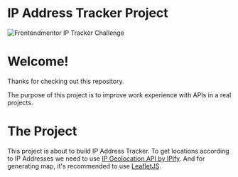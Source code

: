 # IP Address Tracker Project
![Frontendmentor IP Tracker Challenge](https://res.cloudinary.com/dz209s6jk/image/upload/v1598711973/Challenges/ld4kxbjoxpqpjenak8w6.jpg "IP Tracker Porject")
# Welcome!
Thanks for checking out this repository.

The purpose of this project is to improve work experience with APIs in a real projects.
# The Project
This project is about to build IP Address Tracker. To get locations according to IP Addresses we need to use [IP Geolocation API by IPify](https://geo.ipify.org). And for generating map, it's recommended to use [LeafletJS](https://leafletjs.com).

